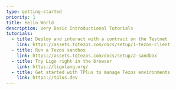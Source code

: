```yaml
---
type: getting-started
priority: 1
title: Hello World
description: Very Basic Introductional Tutorials
tutorials:
  - title: Deploy and interact with a contract on the Testnet
    link: https://assets.tqtezos.com/docs/setup/1-tezos-client
  - title: Run a Tezos sandbox
    link: https://assets.tqtezos.com/docs/setup/2-sandbox
  - title: Try Ligo right in the browser
    link: https://ligolang.org/
  - title: Get started with TPlus to manage Tezos environments
    link: https://tplus.dev
---
```

